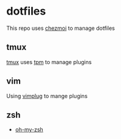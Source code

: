 # dotfiles

This repo uses [chezmoi](https://www.chezmoi.io/) to manage dotfiles

## tmux
[tmux](https://github.com/tmux/tmux/wiki) uses [tpm](https://github.com/tmux-plugins/tpm) to manage plugins

## vim
Using [vimplug](https://github.com/junegunn/vim-plug) to mange plugins

## zsh
- [oh-my-zsh](https://ohmyz.sh/)